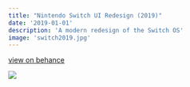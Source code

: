```yaml
---
title: "Nintendo Switch UI Redesign (2019)"
date: '2019-01-01'
description: 'A modern redesign of the Switch OS'
image: 'switch2019.jpg'
---
```


[view on behance](https://www.behance.net/gallery/116778861/Nintendo-Switch-UI-Redesign-%282019%29)

![](switch2019.jpg)